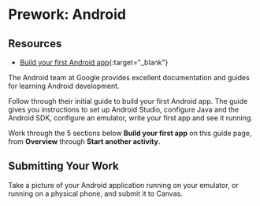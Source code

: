 # Prework: Android

## Resources

* [Build your first Android app](https://developer.android.com/training/basics/firstapp/){:target="_blank"}

The Android team at Google provides excellent documentation and guides for learning Android development.

Follow through their initial guide to build your first Android app. The guide gives you instructions to set up Android Studio, configure Java and the Android SDK, configure an emulator, write your first app and see it running.

Work through the 5 sections below **Build your first app** on this guide page, from **Overview** through **Start another activity**.

## Submitting Your Work

Take a picture of your Android application running on your emulator, or running on a physical phone, and submit it to Canvas.

